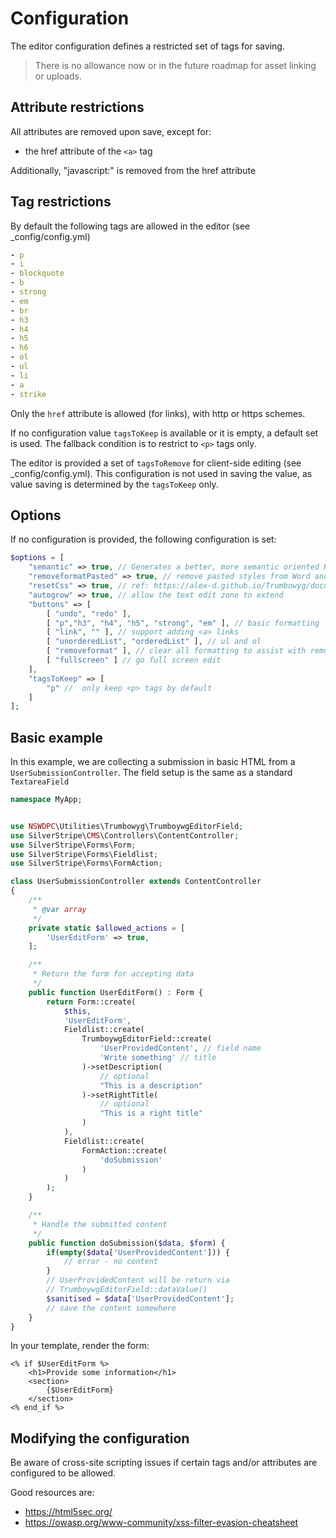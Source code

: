 # Configuration

The editor configuration defines a restricted set of tags for saving.

> There is no allowance now or in the future roadmap for asset linking or uploads.

## Attribute restrictions

All attributes are removed upon save, except for:

+ the href attribute of the `<a>` tag

Additionally, "javascript:" is removed from the href attribute

## Tag restrictions

By default the following tags are allowed in the editor (see _config/config.yml)

```yml
- p
- i
- blockquote
- b
- strong
- em
- br
- h3
- h4
- h5
- h6
- ol
- ul
- li
- a
- strike
```

Only the `href` attribute is allowed (for links), with http or https schemes.

If no configuration value `tagsToKeep` is available or it is empty, a default set is used. The fallback condition is to restrict to `<p>` tags only.

The editor is provided a set of `tagsToRemove` for client-side editing (see _config/config.yml). This configuration is not used in saving the value, as value saving is determined by the `tagsToKeep` only.

## Options

If no configuration is provided, the following configuration is set:

```php
$options = [
    "semantic" => true, // Generates a better, more semantic oriented HTML
    "removeformatPasted" => true, // remove pasted styles from Word and friends
    "resetCss" => true, // ref: https://alex-d.github.io/Trumbowyg/documentation/#reset-css
    "autogrow" => true, // allow the text edit zone to extend
    "buttons" => [
        [ "undo", "redo" ],
        [ "p","h3", "h4", "h5", "strong", "em" ], // basic formatting
        [ "link", "" ], // support adding <a> links
        [ "unorderedList", "orderedList" ], // ul and ol
        [ "removeformat" ], // clear all formatting to assist with removing cruft
        [ "fullscreen" ] // go full screen edit
    ],
    "tagsToKeep" => [
        "p" //  only keep <p> tags by default
    ]
];
```

## Basic example

In this example, we are collecting a submission in basic HTML from a `UserSubmissionController`. The field setup is the same as a standard `TextareaField`

```php
namespace MyApp;


use NSWDPC\Utilities\Trumbowyg\TrumboywgEditorField;
use SilverStripe\CMS\Controllers\ContentController;
use SilverStripe\Forms\Form;
use SilverStripe\Forms\Fieldlist;
use SilverStripe\Forms\FormAction;

class UserSubmissionController extends ContentController
{
    /**
     * @var array
     */
    private static $allowed_actions = [
        'UserEditForm' => true,
    ];

    /**
     * Return the form for accepting data
     */
    public function UserEditForm() : Form {
        return Form::create(
            $this,
            'UserEditForm',
            Fieldlist::create(
                TrumboywgEditorField::create(
                    'UserProvidedContent', // field name
                    'Write something' // title
                )->setDescription(
                    // optional
                    "This is a description"
                )->setRightTitle(
                    // optional
                    "This is a right title"
                )
            ),
            Fieldlist::create(
                FormAction::create(
                    'doSubmission'
                )
            )
        );
    }

    /**
     * Handle the submitted content
     */
    public function doSubmission($data, $form) {
        if(empty($data['UserProvidedContent'])) {
            // error - no content
        }
        // UserProvidedContent will be return via
        // TrumboywgEditorField::dataValue()
        $sanitised = $data['UserProvidedContent'];
        // save the content somewhere
    }
}
```

In your template, render the form:

```template
<% if $UserEditForm %>
    <h1>Provide some information</h1>
    <section>
        {$UserEditForm}
    </section>
<% end_if %>
```

## Modifying the configuration

Be aware of cross-site scripting issues if certain tags and/or attributes are configured to be allowed.

Good resources are:
+ https://html5sec.org/
+ https://owasp.org/www-community/xss-filter-evasion-cheatsheet
